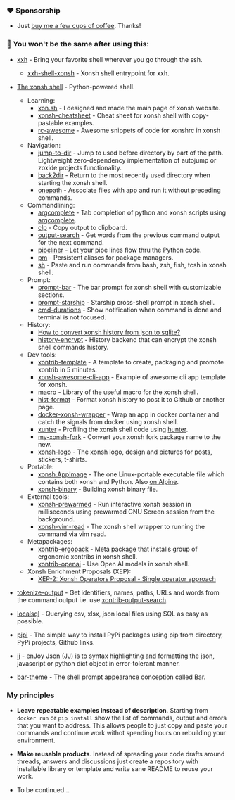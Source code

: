 ### ❤️ Sponsorship

* Just [buy me a few cups of coffee](https://www.buymeacoffee.com/xxh). Thanks!

### 🚀 You won't be the same after using this:

* [xxh](https://github.com/xxh/xxh) - Bring your favorite shell wherever you go through the ssh.
  
  * [xxh-shell-xonsh](https://github.com/xxh/xxh-shell-xonsh) - Xonsh shell entrypoint for xxh.

* [The xonsh shell](https://xon.sh/) - Python-powered shell.

  * Learning:
    * [xon.sh](https://xon.sh) - I designed and made the main page of xonsh website.
    * [xonsh-cheatsheet](https://github.com/anki-code/xonsh-cheatsheet) - Cheat sheet for xonsh shell with copy-pastable examples. 
    * [rc-awesome](https://github.com/anki-code/xontrib-rc-awesome) - Awesome snippets of code for xonshrc in xonsh shell. 
  * Navigation:
    * [jump-to-dir](https://github.com/anki-code/xontrib-jump-to-dir) - Jump to used before directory by part of the path. Lightweight zero-dependency implementation of autojump or zoxide projects functionality. 
    * [back2dir](https://github.com/anki-code/xontrib-back2dir) - Return to the most recently used directory when starting the xonsh shell.
    * [onepath](https://github.com/anki-code/xontrib-onepath) - Associate files with app and run it without preceding commands.
  * Commandlining:
    * [argcomplete](https://github.com/anki-code/xontrib-argcomplete) - Tab completion of python and xonsh scripts using [argcomplete](https://github.com/kislyuk/argcomplete).
    * [clp](https://github.com/anki-code/xontrib-clp) - Copy output to clipboard.
    * [output-search](https://github.com/anki-code/xontrib-output-search) -  Get words from the previous command output for the next command.
    * [pipeliner](https://github.com/anki-code/xontrib-pipeliner) - Let your pipe lines flow thru the Python code.
    * [pm](https://github.com/anki-code/xontrib-pm) - Persistent aliases for package managers.
    * [sh](https://github.com/anki-code/xontrib-sh) - Paste and run commands from bash, zsh, fish, tcsh in xonsh shell.
  * Prompt:
    * [prompt-bar](https://github.com/anki-code/xontrib-prompt-bar) - The bar prompt for xonsh shell with customizable sections. 
    * [prompt-starship](https://github.com/anki-code/xontrib-prompt-starship) - Starship cross-shell prompt in xonsh shell. 
    * [cmd-durations](https://github.com/jnoortheen/xontrib-cmd-durations) - Show notification when command is done and terminal is not focused. 
  * History:
    * [How to convert xonsh history from json to sqlite?](https://github.com/xonsh/xonsh/discussions/4132)
    * [history-encrypt](https://github.com/anki-code/xontrib-history-encrypt) - History backend that can encrypt the xonsh shell commands history.
  * Dev tools:
    * [xontrib-template](https://github.com/xonsh/xontrib-template) - A template to create, packaging and promote xontrib in 5 minutes.
    * [xonsh-awesome-cli-app](https://github.com/anki-code/xonsh-awesome-cli-app) - Example of awesome cli app template for xonsh.
    * [macro](https://github.com/anki-code/xontrib-macro) - Library of the useful macro for the xonsh shell. 
    * [hist-format](https://github.com/anki-code/xontrib-hist-format) - Format xonsh history to post it to Github or another page.
    * [docker-xonsh-wrapper](https://github.com/anki-code/docker-xonsh-wrapper) - Wrap an app in docker container and catch the signals from docker using xonsh shell. 
    * [xunter](https://github.com/anki-code/xunter) - Profiling the xonsh shell code using [hunter](https://github.com/ionelmc/python-hunter).
    * [my-xonsh-fork](https://github.com/anki-code/my-xonsh-fork) - Convert your xonsh fork package name to the new.
    * [xonsh-logo](https://github.com/anki-code/xonsh-logo) - The xonsh logo, design and pictures for posts, stickers, t-shirts. 
  * Portable:
    * [xonsh.AppImage](https://xon.sh/appimage.html) - The one Linux-portable executable file which contains both xonsh and Python. Also [on Alpine](https://github.com/xonsh/xonsh/discussions/4158#discussioncomment-462032).
    * [xonsh-binary](https://github.com/anki-code/xonsh-binary) - Building xonsh binary file.
  * External tools:
    * [xonsh-prewarmed](https://github.com/anki-code/xonsh-prewarmed) - Run interactive xonsh session in milliseconds using prewarmed GNU Screen session from the background. 
    * [xonsh-vim-read](https://github.com/anki-code/xonsh-vim-read) - The xonsh shell wrapper to running the command via vim read.
  * Metapackages:
    * [xontrib-ergopack](https://github.com/anki-code/xontrib-ergopack) - Meta package that installs group of ergonomic xontribs in xonsh shell.
    * [xontrib-openai](https://github.com/anki-code/xontrib-openai) - Use Open AI models in xonsh shell. 
  * Xonsh Enrichment Proposals (XEP):
    * [XEP-2: Xonsh Operators Proposal - Single operator approach](https://github.com/anki-code/xonsh-operators-proposal/blob/main/XEP-2.rst)

* [tokenize-output](https://github.com/anki-code/tokenize-output) - Get identifiers, names, paths, URLs and words from the command output i.e. use [xontrib-output-search](https://github.com/anki-code/xontrib-output-search).

* [localsql](https://github.com/anki-code/localsql) - Querying csv, xlsx, json local files using SQL as easy as possible.

* [pipi](https://github.com/anki-code/pipi) - The simple way to install PyPi packages using pip from directory, PyPi projects, Github links. 

* [jj](https://github.com/anki-code/jj) - enJoy Json (JJ) is to syntax highlighting and formatting the json, javascript or python dict object in error-tolerant manner. 

* [bar-theme](https://github.com/anki-code/bar-theme) - The shell prompt appearance conception called Bar.

### My principles

* **Leave repeatable examples instead of description**. Starting from `docker run` or `pip install` show the list of commands, output and errors that you want to address. This allows people to just copy and paste your commands and continue work withot spending hours on rebuilding your environment.

* **Make reusable products**. Instead of spreading your code drafts around threads, answers and discussions just create a repository with installable library or template and write sane README to reuse your work.

* To be continued...
